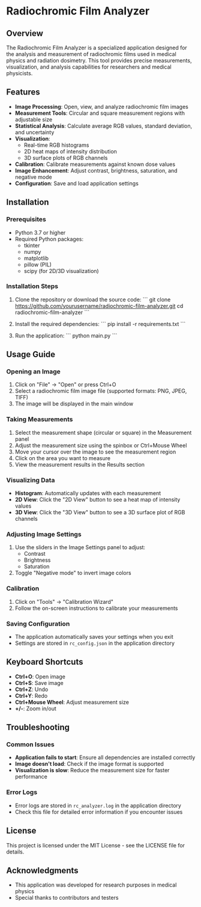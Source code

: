 # Radiochromic Film Analyzer

## Overview

The Radiochromic Film Analyzer is a specialized application designed for the analysis and measurement of radiochromic films used in medical physics and radiation dosimetry. This tool provides precise measurements, visualization, and analysis capabilities for researchers and medical physicists.

## Features

- **Image Processing**: Open, view, and analyze radiochromic film images
- **Measurement Tools**: Circular and square measurement regions with adjustable size
- **Statistical Analysis**: Calculate average RGB values, standard deviation, and uncertainty
- **Visualization**: 
  - Real-time RGB histograms
  - 2D heat maps of intensity distribution
  - 3D surface plots of RGB channels
- **Calibration**: Calibrate measurements against known dose values
- **Image Enhancement**: Adjust contrast, brightness, saturation, and negative mode
- **Configuration**: Save and load application settings

## Installation

### Prerequisites

- Python 3.7 or higher
- Required Python packages:
  - tkinter
  - numpy
  - matplotlib
  - pillow (PIL)
  - scipy (for 2D/3D visualization)

### Installation Steps

1. Clone the repository or download the source code:
   \`\`\`
   git clone https://github.com/yourusername/radiochromic-film-analyzer.git
   cd radiochromic-film-analyzer
   \`\`\`

2. Install the required dependencies:
   \`\`\`
   pip install -r requirements.txt
   \`\`\`

3. Run the application:
   \`\`\`
   python main.py
   \`\`\`

## Usage Guide

### Opening an Image

1. Click on "File" → "Open" or press Ctrl+O
2. Select a radiochromic film image file (supported formats: PNG, JPEG, TIFF)
3. The image will be displayed in the main window

### Taking Measurements

1. Select the measurement shape (circular or square) in the Measurement panel
2. Adjust the measurement size using the spinbox or Ctrl+Mouse Wheel
3. Move your cursor over the image to see the measurement region
4. Click on the area you want to measure
5. View the measurement results in the Results section

### Visualizing Data

- **Histogram**: Automatically updates with each measurement
- **2D View**: Click the "2D View" button to see a heat map of intensity values
- **3D View**: Click the "3D View" button to see a 3D surface plot of RGB channels

### Adjusting Image Settings

1. Use the sliders in the Image Settings panel to adjust:
   - Contrast
   - Brightness
   - Saturation
2. Toggle "Negative mode" to invert image colors

### Calibration

1. Click on "Tools" → "Calibration Wizard"
2. Follow the on-screen instructions to calibrate your measurements

### Saving Configuration

- The application automatically saves your settings when you exit
- Settings are stored in `rc_config.json` in the application directory

## Keyboard Shortcuts

- **Ctrl+O**: Open image
- **Ctrl+S**: Save image
- **Ctrl+Z**: Undo
- **Ctrl+Y**: Redo
- **Ctrl+Mouse Wheel**: Adjust measurement size
- **+/-**: Zoom in/out

## Troubleshooting

### Common Issues

- **Application fails to start**: Ensure all dependencies are installed correctly
- **Image doesn't load**: Check if the image format is supported
- **Visualization is slow**: Reduce the measurement size for faster performance

### Error Logs

- Error logs are stored in `rc_analyzer.log` in the application directory
- Check this file for detailed error information if you encounter issues

## License

This project is licensed under the MIT License - see the LICENSE file for details.

## Acknowledgments

- This application was developed for research purposes in medical physics
- Special thanks to contributors and testers
